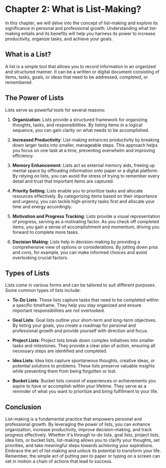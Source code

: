 Chapter 2: What is List-Making?
===============================

In this chapter, we will delve into the concept of list-making and explore its significance in personal and professional growth. Understanding what list-making entails and its benefits will help you harness its power to increase productivity, organize tasks, and achieve your goals.

**What is a List?**
-------------------

A list is a simple tool that allows you to record information in an organized and structured manner. It can be a written or digital document consisting of items, tasks, goals, or ideas that need to be addressed, completed, or remembered.

**The Power of Lists**
----------------------

Lists serve as powerful tools for several reasons:

1. **Organization**: Lists provide a structured framework for organizing thoughts, tasks, and responsibilities. By listing items in a logical sequence, you can gain clarity on what needs to be accomplished.

2. **Increased Productivity**: List-making enhances productivity by breaking down larger tasks into smaller, manageable steps. This approach helps you focus on one task at a time, preventing overwhelm and improving efficiency.

3. **Memory Enhancement**: Lists act as external memory aids, freeing up mental space by offloading information onto paper or a digital platform. By relying on lists, you can avoid the stress of trying to remember every detail and trust that important items are captured.

4. **Priority Setting**: Lists enable you to prioritize tasks and allocate resources effectively. By categorizing items based on their importance and urgency, you can tackle high-priority tasks first and allocate your time and energy accordingly.

5. **Motivation and Progress Tracking**: Lists provide a visual representation of progress, serving as a motivating factor. As you check off completed items, you gain a sense of accomplishment and momentum, driving you forward to complete more tasks.

6. **Decision Making**: Lists help in decision-making by providing a comprehensive view of options or considerations. By jotting down pros and cons, for example, you can make informed choices and avoid overlooking crucial factors.

**Types of Lists**
------------------

Lists come in various forms and can be tailored to suit different purposes. Some common types of lists include:

* **To-Do Lists**: These lists capture tasks that need to be completed within a specific timeframe. They help you stay organized and ensure important responsibilities are not overlooked.

* **Goal Lists**: Goal lists outline your short-term and long-term objectives. By listing your goals, you create a roadmap for personal and professional growth and provide yourself with direction and focus.

* **Project Lists**: Project lists break down complex initiatives into smaller tasks and milestones. They provide a clear plan of action, ensuring all necessary steps are identified and completed.

* **Idea Lists**: Idea lists capture spontaneous thoughts, creative ideas, or potential solutions to problems. These lists preserve valuable insights while preventing them from being forgotten or lost.

* **Bucket Lists**: Bucket lists consist of experiences or achievements you aspire to have or accomplish within your lifetime. They serve as a reminder of what you want to prioritize and bring fulfillment to your life.

**Conclusion**
--------------

List-making is a fundamental practice that empowers personal and professional growth. By leveraging the power of lists, you can enhance organization, increase productivity, improve decision-making, and track progress effectively. Whether it's through to-do lists, goal lists, project lists, idea lists, or bucket lists, list-making allows you to clarify your thoughts, set priorities, and take meaningful steps towards achieving your aspirations. Embrace the art of list-making and unlock its potential to transform your life. Remember, the simple act of putting pen to paper or typing on a screen can set in motion a chain of actions that lead to success.
